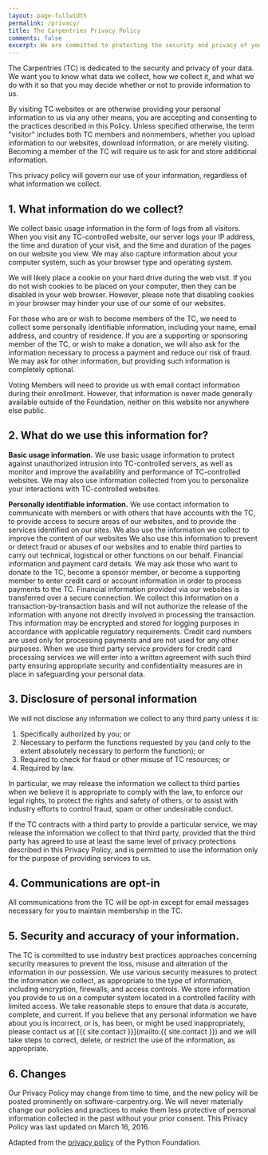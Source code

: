 ```yaml
---
layout: page-fullwidth
permalink: /privacy/
title: The Carpentries Privacy Policy
comments: false
excerpt: We are committed to protecting the security and privacy of your data
---
```


The Carpentries (TC) is dedicated to the security
and privacy of your data. We want you to know what data we collect, how we
collect it, and what we do with it so that you may decide whether or not to
provide information to us.

By visiting TC websites or are otherwise providing your personal information to
us via any other means, you are accepting and consenting to the practices
described in this Policy. Unless specified otherwise, the term "visitor"
includes both TC members and nonmembers, whether you upload information to our
websites, download information, or are merely visiting.  Becoming a member of
the TC will require us to ask for and store additional information.

This privacy policy will govern our use of your information, regardless of what
information we collect.

## 1. What information do we collect?

We collect basic usage information in the form of logs from all visitors. When
you visit any TC-controlled website, our server logs your IP address, the time
and duration of your visit, and the time and duration of the pages on our
website you view. We may also capture information about your computer system,
such as your browser type and operating system.

We will likely place a cookie on your hard drive during the web visit. If you do
not wish cookies to be placed on your computer, then they can be disabled in
your web browser. However, please note that disabling cookies in your browser
may hinder your use of our some of our websites.

For those who are or wish to become members of the TC, we need to collect some
personally identifiable information, including your name, email address, and
country of residence. If you are a supporting or sponsoring member of the TC,
or wish to make a donation, we will also ask for the information necessary to
process a payment and reduce our risk of fraud. We may ask for other
information, but providing such information is completely optional.

Voting Members will need to provide us with email contact information during
their enrollment. However, that information is never made generally available
outside of the Foundation, neither on this website nor anywhere else public.

## 2. What do we use this information for?

**Basic usage information.** We use basic usage information to protect against
unauthorized intrusion into TC-controlled servers, as well as monitor and
improve the availability and performance of TC-controlled websites. We may
also use information collected from you to personalize your interactions with
TC-controlled websites.

**Personally identifiable information.** We use contact information to
communicate with members or with others that have accounts with the TC, to
provide access to secure areas of our websites, and to provide the services
identified on our sites. We also use the information we collect to improve the
content of our websites We also use this information to prevent or detect
fraud or abuses of our websites and to enable third parties to carry out
technical, logistical or other functions on our behalf.   Financial
information and payment card details. We may ask those who want to donate to
the TC, become a sponsor member, or become a supporting member to enter
credit card or account information in order to process payments to the TC.
Financial information provided via our websites is transferred over a secure
connection. We collect this information on a transaction-by-transaction basis
and will not authorize the release of the information with anyone not directly
involved in processing the transaction. This information may be encrypted and
stored for logging purposes in accordance with applicable regulatory
requirements. Credit card numbers are used only for processing payments and
are not used for any other purposes. When we use third party service providers
for credit card processing services we will enter into a written agreement
with such third party ensuring appropriate security and confidentiality
measures are in place in safeguarding your personal data.

## 3. Disclosure of personal information

We will not disclose any information we collect to any third party unless it is:

1. Specifically authorized by you; or
2. Necessary to perform the functions
requested by you (and only to the extent absolutely necessary to perform the
function); or
3. Required to check for fraud or other misuse of TC resources; or
4. Required by law.

In particular, we may release the information we collect to third parties when
we believe it is appropriate to comply with the law, to enforce our legal
rights, to protect the rights and safety of others, or to assist with industry
efforts to control fraud, spam or other undesirable conduct.

If the TC contracts with a third party to provide a particular service, we may
release the information we collect to that third party, provided that the third
party has agreed to use at least the same level of privacy protections described
in this Privacy Policy, and is permitted to use the information only for the
purpose of providing services to us.

## 4. Communications are opt-in

All communications from the TC will be opt-in except for email messages
necessary for you to maintain membership in the TC.

## 5. Security and accuracy of your information.

The TC is committed to use industry best practices approaches concerning
security measures to prevent the loss, misuse and alteration of the information
in our possession. We use various security measures to protect the information
we collect, as appropriate to the type of information, including encryption,
firewalls, and access controls. We store information you provide to us on a
computer system located in a controlled facility with limited access. We take
reasonable steps to ensure that data is accurate, complete, and current.   If
you believe that any personal information we have about you is incorrect, or is,
has been, or might be used inappropriately, please contact us at
[{{ site.contact }}](mailto:{{ site.contact }}) and we will take steps to correct, delete, or
restrict the use of the information, as appropriate.

## 6. Changes

Our Privacy Policy may change from time to time, and the new policy will be
posted prominently on software-carpentry.org. We will never materially change
our policies and practices to make them less protective of personal information
collected in the past without your prior consent. This Privacy Policy was last
updated on March 16, 2016.

Adapted from the [privacy policy](https://www.python.org/privacy/) of the Python
Foundation.
